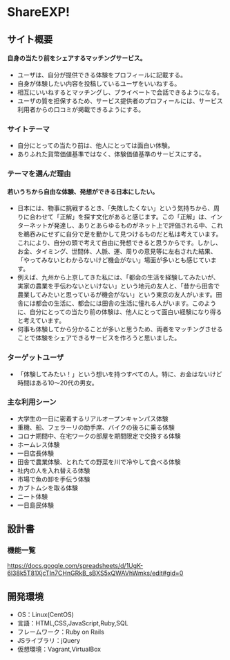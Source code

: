 # ShareEXP!

## サイト概要
#### 自身の当たり前をシェアするマッチングサービス。
- ユーザは、自分が提供できる体験をプロフィールに記載する。
- 自身が体験したい内容を投稿しているユーザをいいねする。
- 相互にいいねするとマッチングし、プライベートで会話できるようになる。
- ユーザの質を担保するため、サービス提供者のプロフィールには、サービス利用者からの口コミが掲載できるようにする。

### サイトテーマ
- 自分にとっての当たり前は、他人にとっては面白い体験。
- ありふれた貨幣価値基準ではなく、体験価値基準のサービスにする。

### テーマを選んだ理由
#### 若いうちから自由な体験、発想ができる日本にしたい。
- 日本には、物事に挑戦するとき、「失敗したくない」という気持ちから、周りに合わせて「正解」を探す文化があると感じます。この「正解」は、インターネットが発達し、ありとあらゆるものがネット上で評価される中、これを鵜呑みにせずに自分で足を動かして見つけるものだと私は考えています。これにより、自分の頭で考えて自由に発想できると思うからです。しかし、お金、タイミング、世間体、人脈、運、周りの意見等に左右された結果、「やってみないとわからないけど機会がない」場面が多いとも感じています。
- 例えば、九州から上京してきた私には、「都会の生活を経験してみたいが、実家の農業を手伝わないといけない」という地元の友人と、「昔から田舎で農業してみたいと思っているが機会がない」という東京の友人がいます。田舎には都会の生活に、都会には田舎の生活に憧れる人がいます。このように、自分にとっての当たり前の体験は、他人にとって面白い経験になり得ると考えています。
- 何事も体験してから分かることが多いと思うため、両者をマッチングさせることで体験をシェアできるサービスを作ろうと思いました。

### ターゲットユーザ
- 「体験してみたい！」という想いを持つすべての人。特に、お金はないけど時間はある10～20代の男女。

### 主な利用シーン
- 大学生の一日に密着するリアルオープンキャンパス体験
- 重機、船、フェラーリの助手席、バイクの後ろに乗る体験
- コロナ期間中、在宅ワークの部屋を期間限定で交換する体験
- ホームレス体験
- 一日店長体験
- 田舎で農業体験、とれたての野菜を川で冷やして食べる体験
- 社内の人を入れ替える体験
- 市場で魚の卸を手伝う体験
- カブトムシを取る体験
- ニート体験
- 一日島民体験

## 設計書

### 機能一覧
<https://docs.google.com/spreadsheets/d/1UgK-6l38k5T81XjcTIn7CHnGRkB_sBXS5xQWAVhWmks/edit#gid=0>

## 開発環境
- OS：Linux(CentOS)
- 言語：HTML,CSS,JavaScript,Ruby,SQL
- フレームワーク：Ruby on Rails
- JSライブラリ：jQuery
- 仮想環境：Vagrant,VirtualBox
